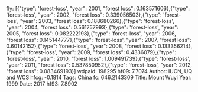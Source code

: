 fly: [{"type": 'forest-loss', "year": 2001, "forest loss": 0.163571606},{"type": 'forest-loss', "year": 2002, "forest loss": 0.339056503},{"type": 'forest-loss', "year": 2003, "forest loss": 0.188680266},{"type": 'forest-loss', "year": 2004, "forest loss": 0.561757993},{"type": 'forest-loss', "year": 2005, "forest loss": 0.082222198},{"type": 'forest-loss', "year": 2006, "forest loss": 0.145144777},{"type": 'forest-loss', "year": 2007, "forest loss": 0.60142152},{"type": 'forest-loss', "year": 2008, "forest loss": 0.133356214},{"type": 'forest-loss', "year": 2009, "forest loss": 0.4336079},{"type": 'forest-loss', "year": 2010, "forest loss": 1.009491739},{"type": 'forest-loss', "year": 2011, "forest loss": 0.537850952},{"type": 'forest-loss', "year": 2012, "forest loss": 0.083469193}]
wdpaid: 198295
hf09: 7.7074
Author: IUCN, UQ and WCS
hfcg: -0.1814
Tags: China
fc: 646.2143309
Title: Mount Wuyi
Year: 1999
Date: 2017
hf93: 7.8902
